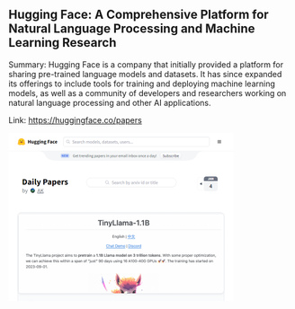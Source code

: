 ## Hugging Face: A Comprehensive Platform for Natural Language Processing and Machine Learning Research
Summary: Hugging Face is a company that initially provided a platform for sharing pre-trained language models and datasets. It has since expanded its offerings to include tools for training and deploying machine learning models, as well as a community of developers and researchers working on natural language processing and other AI applications.

Link: https://huggingface.co/papers

<img src="/img/52fd5f1d-33a1-4cc0-a072-6b39a91889f3.png" width="400" />
<br/><br/>
